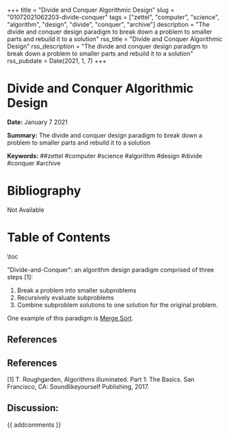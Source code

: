 +++
title = "Divide and Conquer Algorithmic Design"
slug = "01072021062203-divide-conquer"
tags = ["zettel", "computer", "science", "algorithm", "design", "divide", "conquer", "archive"]
description = "The divide and conquer design paradigm to break down a problem to smaller parts and rebuild it to a solution"
rss_title = "Divide and Conquer Algorithmic Design"
rss_description = "The divide and conquer design paradigm to break down a problem to smaller parts and rebuild it to a solution"
rss_pubdate = Date(2021, 1, 7)
+++



Divide and Conquer Algorithmic Design
=========

**Date:** January 7 2021

**Summary:** The divide and conquer design paradigm to break down a problem to smaller parts and rebuild it to a solution

**Keywords:** ##zettel #computer #science #algorithm #design #divide #conquer #archive

Bibliography
==========

Not Available

Table of Contents
=========

\toc

"Divide-and-Conquer": an algorithm design paradigm comprised of three steps [1]: 

1. Break a problem into smaller subproblems
2. Recursively evaluate subproblems
3. Combine subproblem solutions to one solution for the original problem.

One example of this paradigm is [Merge Sort](/12192020184204-merge-sort.md).

## References

## References

[1] T. Roughgarden, Algorithms illuminated. Part 1: The Basics. San Francisco, CA: Soundlikeyourself Publishing, 2017.
## Discussion: 

{{ addcomments }}
